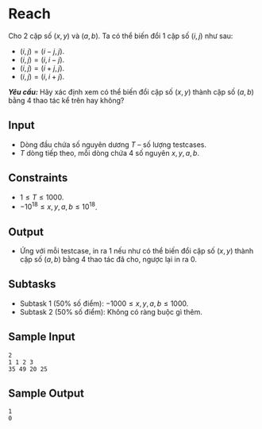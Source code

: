 # Reach

Cho $2$ cặp số $(x,y)$ và $(a,b)$. Ta có thể biến đổi $1$ cặp số $(i,j)$ như sau:
- $(i,j)=(i-j,j)$.
- $(i,j)=(i,i-j)$.
- $(i,j)=(i+j,j)$.
- $(i,j)=(i,i+j)$.

***Yêu cầu:*** Hãy xác định xem có thể biến đổi cặp số $(x,y)$ thành cặp số $(a,b)$ bằng $4$ thao tác kể trên hay không?

## Input

- Dòng đầu chứa số nguyên dương $T$ – số lượng testcases.
- $T$ dòng tiếp theo, mỗi dòng chứa $4$ số nguyên $x, y, a, b$.

## Constraints

- $1≤T ≤ 1000$.
- $-10^{18}≤x,y,a,b≤10^{18}$.

## Output

- Ứng với mỗi testcase, in ra $1$ nếu như có thể biến đổi cặp số $(x,y)$ thành cặp số $(a,b)$ bằng $4$ thao tác đã cho, ngược lại in ra $0$.

## Subtasks

- Subtask $1$ ($50\%$ số điểm): $-1000≤x,y,a,b≤1000$.
- Subtask $2$ ($50\%$ số điểm): Không có ràng buộc gì thêm.

## Sample Input

```
2
1 1 2 3
35 49 20 25 
```
## Sample Output

```
1
0
```



